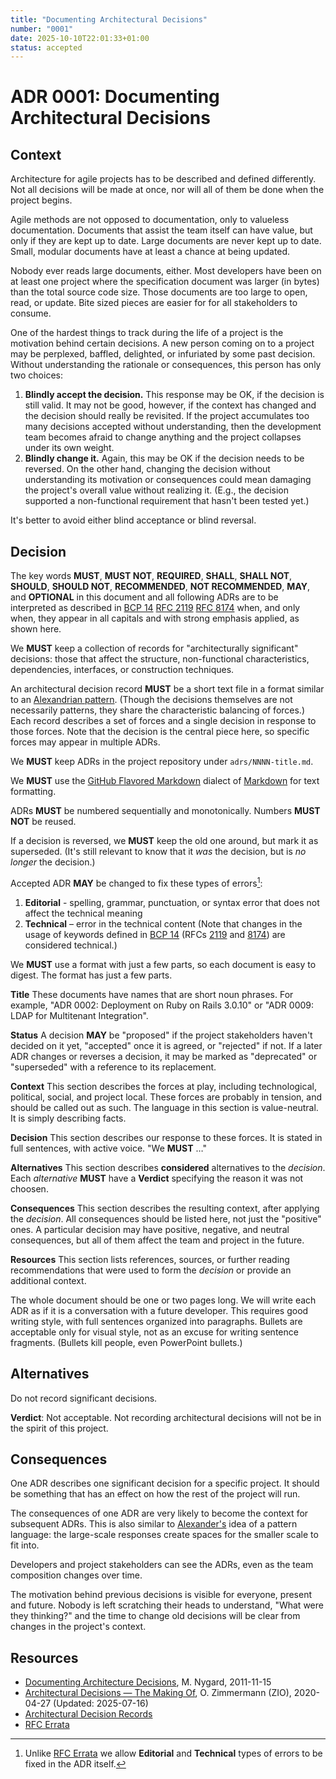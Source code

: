 ```yaml
---
title: "Documenting Architectural Decisions"
number: "0001"
date: 2025-10-10T22:01:33+01:00
status: accepted
---
```

# ADR 0001: Documenting Architectural Decisions

## Context

Architecture for agile projects has to be described and defined differently. Not all decisions will be made at once, nor will all of them be done when the project begins.

Agile methods are not opposed to documentation, only to valueless documentation. Documents that assist the team itself can have value, but only if they are kept up to date. Large documents are never kept up to date. Small, modular documents have at least a chance at being updated.

Nobody ever reads large documents, either. Most developers have been on at least one project where the specification document was larger (in bytes) than the total source code size. Those documents are too large to open, read, or update. Bite sized pieces are easier for for all stakeholders to consume.

One of the hardest things to track during the life of a project is the motivation behind certain decisions. A new person coming on to a project may be perplexed, baffled, delighted, or infuriated by some past decision. Without understanding the rationale or consequences, this person has only two choices:

1. **Blindly accept the decision.**
    This response may be OK, if the decision is still valid. It may not be good, however, if the context has changed and the decision should really be revisited. If the project accumulates too many decisions accepted without understanding, then the development team becomes afraid to change anything and the project collapses under its own weight.
2. **Blindly change it.**
    Again, this may be OK if the decision needs to be reversed. On the other hand, changing the decision without understanding its motivation or consequences could mean damaging the project's overall value without realizing it. (E.g., the decision supported a non-functional requirement that hasn't been tested yet.)

It's better to avoid either blind acceptance or blind reversal.

## Decision

The key words **MUST**, **MUST NOT**, **REQUIRED**, **SHALL**, **SHALL NOT**, **SHOULD**, **SHOULD NOT**, **RECOMMENDED**, **NOT RECOMMENDED**, **MAY**, and **OPTIONAL** in this document and all following ADRs are to be interpreted as described in [BCP 14](https://www.rfc-editor.org/info/bcp14) [RFC 2119](https://www.rfc-editor.org/rfc/rfc2119) [RFC 8174](https://www.rfc-editor.org/rfc/rfc8174) when, and only when, they appear in all capitals and with strong emphasis applied, as shown here.

We **MUST** keep a collection of records for "architecturally significant" decisions: those that affect the structure, non-functional characteristics, dependencies, interfaces, or construction techniques.

An architectural decision record **MUST** be a short text file in a format similar to an [Alexandrian pattern](https://www.martinfowler.com/articles/writingPatterns.html#AlexandrianForm). (Though the decisions themselves are not necessarily patterns, they share the characteristic balancing of forces.) Each record describes a set of forces and a single decision in response to those forces. Note that the decision is the central piece here, so specific forces may appear in multiple ADRs.

We **MUST** keep ADRs in the project repository under `adrs/NNNN-title.md`.

We **MUST** use the [GitHub Flavored Markdown](https://github.github.com/gfm/) dialect of [Markdown](https://en.wikipedia.org/wiki/Markdown) for text formatting.

ADRs **MUST** be numbered sequentially and monotonically. Numbers **MUST NOT** be reused.

If a decision is reversed, we **MUST** keep the old one around, but mark it as superseded. (It's still relevant to know that it _was_ the decision, but is _no longer_ the decision.)

Accepted ADR **MAY** be changed to fix these types of errors[^errata]:

1. **Editorial** - spelling, grammar, punctuation, or syntax error that does not affect the technical meaning
1. **Technical** – error in the technical content (Note that changes in the usage of keywords defined in [BCP 14](https://www.rfc-editor.org/info/bcp14) (RFCs [2119](https://www.rfc-editor.org/rfc/rfc2119) and [8174](https://www.rfc-editor.org/rfc/rfc8174)) are considered technical.)

We **MUST** use a format with just a few parts, so each document is easy to digest. The format has just a few parts.

**Title** These documents have names that are short noun phrases. For example, "ADR 0002: Deployment on Ruby on Rails 3.0.10" or "ADR 0009: LDAP for Multitenant Integration".

**Status** A decision **MAY** be "proposed" if the project stakeholders haven't decided on it yet, "accepted" once it is agreed, or "rejected" if not. If a later ADR changes or reverses a decision, it may be marked as "deprecated" or "superseded" with a reference to its replacement.

**Context** This section describes the forces at play, including technological, political, social, and project local. These forces are probably in tension, and should be called out as such. The language in this section is value-neutral. It is simply describing facts.

**Decision** This section describes our response to these forces. It is stated in full sentences, with active voice. "We **MUST** …"

**Alternatives** This section describes **considered** alternatives to the _decision_. Each _alternative_ **MUST** have a **Verdict** specifying the reason it was not choosen.

**Consequences** This section describes the resulting context, after applying the _decision_. All consequences should be listed here, not just the "positive" ones. A particular decision may have positive, negative, and neutral consequences, but all of them affect the team and project in the future.

**Resources** This section lists references, sources, or further reading recommendations that were used to form the _decision_ or provide an additional context.

The whole document should be one or two pages long. We will write each ADR as if it is a conversation with a future developer. This requires good writing style, with full sentences organized into paragraphs. Bullets are acceptable only for visual style, not as an excuse for writing sentence fragments. (Bullets kill people, even PowerPoint bullets.)

## Alternatives

Do not record significant decisions.

**Verdict**: Not acceptable. Not recording architectural decisions will not be in the spirit of this project.

## Consequences

One ADR describes one significant decision for a specific project. It should be something that has an effect on how the rest of the project will run.

The consequences of one ADR are very likely to become the context for subsequent ADRs. This is also similar to [Alexander's](https://en.wikipedia.org/wiki/Christopher_Alexander) idea of a pattern language: the large-scale responses create spaces for the smaller scale to fit into.

Developers and project stakeholders can see the ADRs, even as the team composition changes over time.

The motivation behind previous decisions is visible for everyone, present and future. Nobody is left scratching their heads to understand, "What were they thinking?" and the time to change old decisions will be clear from changes in the project's context.

## Resources

- [Documenting Architecture Decisions](https://cognitect.com/blog/2011/11/15/documenting-architecture-decisions), M. Nygard, 2011-11-15
- [Architectural Decisions — The Making Of](https://www.ozimmer.ch/practices/2020/04/27/ArchitectureDecisionMaking.html), O. Zimmermann (ZIO), 2020-04-27 (Updated: 2025-07-16)
- [Architectural Decision Records](https://adr.github.io/)
- [RFC Errata](https://www.rfc-editor.org/errata.php)

[^errata]: Unlike [RFC Errata](https://www.rfc-editor.org/errata.php) we allow **Editorial** and **Technical** types of errors to be fixed in the ADR itself.
